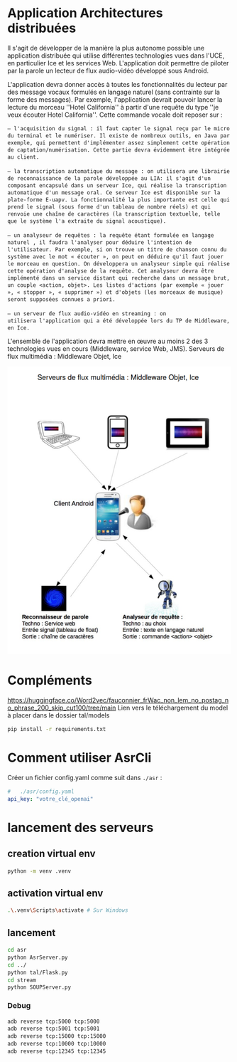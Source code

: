 # Application Architectures distribuées
Il s'agit de développer de la manière la plus autonome possible une
application distribuée qui utilise différentes technologies vues dans l'UCE, en
particulier Ice et les services Web. L'application doit permettre de piloter par
la parole un lecteur de flux audio-vidéo développé sous Android.

L'application devra donner accès à toutes les fonctionnalités du lecteur par
des message vocaux formulés en langage naturel (sans contrainte sur la
forme des messages). Par exemple, l'application devrait pouvoir lancer la
lecture du morceau ''Hotel California'' à partir d'une requête du type ''je veux
écouter Hotel California''. Cette commande vocale doit reposer sur :

    – l'acquisition du signal : il faut capter le signal reçu par le micro du terminal et le numériser. Il existe de nombreux outils, en Java par exemple, qui permettent d'implémenter assez simplement cette opération de captation/numérisation. Cette partie devra évidemment être intégrée au client.

    – la transcription automatique du message : on utilisera une librairie de reconnaissance de la parole développée au LIA: il s'agit d'un composant encapsulé dans un serveur Ice, qui réalise la transcription automatique d'un message oral. Ce serveur Ice est disponible sur la plate-forme E-uapv. La fonctionnalité la plus importante est celle qui prend le signal (sous forme d'un tableau de nombre réels) et qui renvoie une chaîne de caractères (la transcription textuelle, telle que le système l'a extraite du signal acoustique).

    – un analyseur de requêtes : la requête étant formulée en langage naturel , il faudra l'analyser pour déduire l'intention de l'utilisateur. Par exemple, si on trouve un titre de chanson connu du système avec le mot « écouter », on peut en déduire qu'il faut jouer le morceau en question. On développera un analyseur simple qui réalise cette opération d'analyse de la requête. Cet analyseur devra être implémenté dans un service distant qui recherche dans un message brut, un couple <action, objet>. Les listes d'actions (par exemple « jouer », « stopper », « supprimer ») et d'objets (les morceaux de musique) seront supposées connues a priori. 
    
    – un serveur de flux audio-vidéo en streaming : on 
    utilisera l'application qui a été développée lors du TP de Middleware, en Ice. 
    
L'ensemble de l'application devra mettre en œuvre au moins 2 des 3 technologies vues en cours (Middleware, service Web, JMS).
Serveurs de flux multimédia : Middleware Objet, Ice

![alt text](image.png)

# Compléments 

https://huggingface.co/Word2vec/fauconnier_frWac_non_lem_no_postag_no_phrase_200_skip_cut100/tree/main
Lien vers le téléchargement du model à placer dans le dossier tal/models

```bash
pip install -r requirements.txt
```

# Comment utiliser AsrCli

Créer un fichier config.yaml comme suit dans `./asr` :
```yaml
#   ./asr/config.yaml
api_key: "votre_clé_openai"
```

# lancement des serveurs
## creation virtual env

```bash
python -m venv .venv
```

## activation virtual env

```bash
.\.venv\Scripts\activate # Sur Windows
```

## lancement

```bash
cd asr
python AsrServer.py
cd ../
python tal/Flask.py
cd stream
python SOUPServer.py
```

### Debug

```bash
adb reverse tcp:5000 tcp:5000
adb reverse tcp:5001 tcp:5001
adb reverse tcp:15000 tcp:15000
adb reverse tcp:10000 tcp:10000
adb reverse tcp:12345 tcp:12345
```